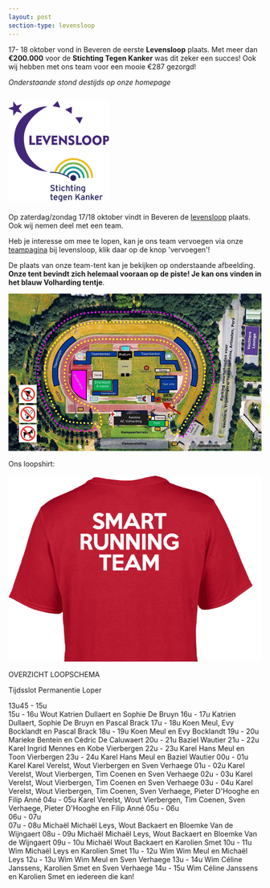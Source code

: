 ```yaml
---
layout: post
section-type: levensloop
---
```


17- 18 oktober vond in Beveren de eerste **Levensloop** plaats. Met meer dan **€200.000** voor de **Stichting Tegen Kanker** was dit zeker een succes! Ook wij hebben met ons team voor een mooie €287 gezorgd!

<!--more-->

*Onderstaande stond destijds op onze homepage*

## ![logo levensloop](/img/levensloop.png)


Op zaterdag/zondag 17/18 oktober vindt in Beveren de [levensloop](http://www.levensloop.be/beveren) plaats. Ook wij nemen deel met een team.

Heb je interesse om mee te lopen, kan je ons team vervoegen via onze [teampagina](http://www.levensloop.be/teams/smart-running-team) bij levensloop, klik daar op de knop 'vervoegen'!

De plaats van onze team-tent kan je bekijken op onderstaande afbeelding.
 **Onze tent bevindt zich helemaal vooraan op de piste! Je kan ons vinden in het blauw Volharding tentje**.

![plattegrond levensloop](/img/levensloop_plattegrond.jpg)

Ons loopshirt:

![shirt srt](/img/shirt.png)

OVERZICHT LOOPSCHEMA

Tijdsslot	Permanentie	Loper

13u45 - 15u		
15u - 16u	Wout	Katrien Dullaert en Sophie De Bruyn
16u - 17u		Katrien Dullaert, Sophie De Bruyn en Pascal Brack
17u - 18u		Koen Meul, Evy Bocklandt en Pascal Brack
18u - 19u		Koen Meul en Evy Bocklandt
19u - 20u		Marieke Bentein en Cédric De Caluwaert
20u - 21u		Baziel Wautier
21u - 22u	Karel	Ingrid Mennes en Kobe Vierbergen
22u - 23u	Karel	Hans Meul en Toon Vierbergen
23u - 24u	Karel	Hans Meul en Baziel Wautier
00u - 01u	Karel	Karel Verelst, Wout Vierbergen en Sven Verhaege
01u - 02u		Karel Verelst, Wout Vierbergen, Tim Coenen en Sven Verhaege
02u - 03u		Karel Verelst, Wout Vierbergen, Tim Coenen en Sven Verhaege
03u - 04u		Karel Verelst, Wout Vierbergen, Tim Coenen, Sven Verhaege, Pieter D'Hooghe en Filip Anné
04u - 05u		Karel Verelst, Wout Vierbergen, Tim Coenen, Sven Verhaege, Pieter D'Hooghe en Filip Anné
05u - 06u		
06u - 07u		
07u - 08u	Michaël	Michaël Leys, Wout Backaert en Bloemke Van de Wijngaert
08u - 09u	Michaël	Michaël Leys, Wout Backaert en Bloemke Van de Wijngaert
09u - 10u	Michaël	Wout Backaert en Karolien Smet
10u - 11u	Wim	Michaël Leys en Karolien Smet
11u - 12u	Wim	Wim Meul en Michaël Leys
12u - 13u	Wim	Wim Meul en Sven Verhaege
13u - 14u	Wim	Céline Janssens, Karolien Smet en Sven Verhaege
14u - 15u	Wim	Céline Janssens en Karolien Smet en iedereen die kan!
